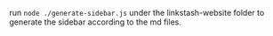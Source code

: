 run `node ./generate-sidebar.js` under the linkstash-website folder to generate the sidebar according to the md files.
